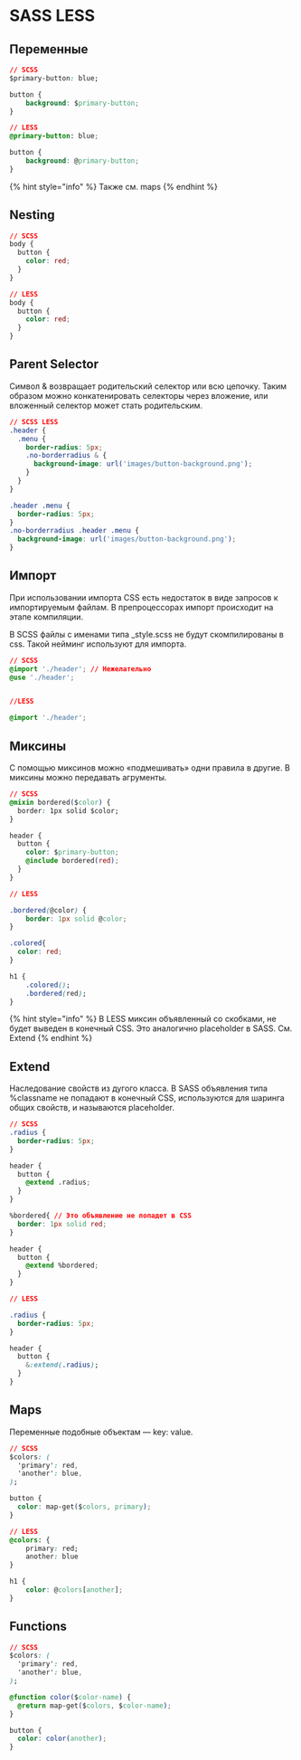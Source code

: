 # SASS LESS

## Переменные

```css
// SCSS
$primary-button: blue;

button {
    background: $primary-button;
}

// LESS
@primary-button: blue;

button {
    background: @primary-button;
}
```

{% hint style="info" %}
Также см. maps
{% endhint %}

## Nesting

```css
// SCSS
body {
  button {
    color: red;
  }
}

// LESS
body {
  button {
    color: red;
  }
}
```

## Parent Selector

Символ & возвращает родительский селектор или всю цепочку. Таким образом можно конкатенировать селекторы через вложение, или вложенный селектор может стать родительским.

```css
// SCSS LESS
.header {
  .menu {
    border-radius: 5px;
    .no-borderradius & {
      background-image: url('images/button-background.png');
    }
  }
}

.header .menu {
  border-radius: 5px;
}
.no-borderradius .header .menu {
  background-image: url('images/button-background.png');
}
```

## Импорт

При использовании импорта CSS есть недостаток в виде запросов к импортируемым файлам. В препроцессорах импорт происходит на этапе компиляции.

В SCSS файлы с именами типа \_style.scss не будут скомпилированы в css. Такой нейминг используют для импорта.

```css
// SCSS 
@import './header'; // Нежелательно
@use './header';


//LESS

@import './header';
```

## Миксины

С помощью миксинов можно «подмешивать» одни правила в другие. В миксины можно передавать агрументы.

```css
// SCSS
@mixin bordered($color) {
  border: 1px solid $color;
}

header {
  button {
    color: $primary-button;
    @include bordered(red);
  }
}

// LESS

.bordered(@color) {
    border: 1px solid @color;
}

.colored{
  color: red;
}

h1 {
    .colored();
    .bordered(red);
}
```

{% hint style="info" %}
В LESS миксин объявленный со скобками, не будет выведен в конечный CSS. Это аналогично placeholder в SASS. См. Extend
{% endhint %}

## Extend

Наследование свойств из дугого класса. В SASS объявления типа %classname не попадают в конечный CSS, используются для шаринга общих свойств, и называются placeholder.

```css
// SCSS
.radius {
  border-radius: 5px;
}

header {
  button {
    @extend .radius;
  }
}

%bordered{ // Это объявление не попадет в CSS
  border: 1px solid red;
}

header {
  button {
    @extend %bordered;
  }
}

// LESS

.radius {
  border-radius: 5px;
}

header {
  button {
    &:extend(.radius);
  }
}
```

## Maps

Переменные подобные объектам — key: value.

```css
// SCSS
$colors: (
  'primary': red,
  'another': blue,
);

button {
  color: map-get($colors, primary);
}

// LESS
@colors: {
    primary: red;
    another: blue
}

h1 {
    color: @colors[another];
}
```

## Functions

```css
// SCSS
$colors: (
  'primary': red,
  'another': blue,
);

@function color($color-name) {
  @return map-get($colors, $color-name);
}

button {
  color: color(another);
}

```

